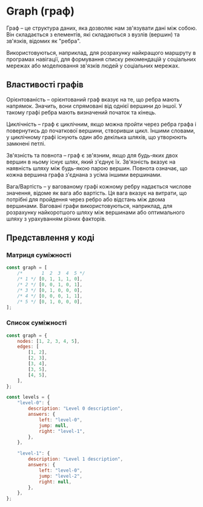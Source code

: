 # Graph (граф)

Граф – це структура даних, яка дозволяє нам зв'язувати дані між собою. Він складається з елементів, які складаються з вузлів (вершин) та зв'язків, відомих як "ребра".

Використовуються, наприклад, для розрахунку найкращого маршруту в програмах навігації, для формування списку рекомендацій у соціальних мережах або моделювання зв'язків людей у ​​соціальних мережах.

## Властивості графів

Орієнтованість – орієнтований граф вказує на те, що ребра мають напрямок. Значить, вони спрямовані від однієї вершини до іншої. У такому графі ребра мають визначений початок та кінець.

Циклічність – граф є циклічним, якщо можна пройти через ребра графа і повернутись до початкової вершини, створивши цикл. Іншими словами, у циклічному графі існують один або декілька шляхів, що утворюють замкнені петлі.

Зв'язність та повнота – граф є зв'язним, якщо для будь-яких двох вершин в ньому існує шлях, який з'єднує їх. Зв'язність вказує на наявність шляху між будь-якою парою вершин. Повнота означає, що кожна вершина графа з'єднана з усіма іншими вершинами.

Вага/Вартість – у вагованому графі кожному ребру надається числове значення, відоме як вага або вартість. Ця вага вказує на витрати, що потрібні для пройдення через ребро або відстань між двома вершинами. Ваговані графи використовуються, наприклад, для розрахунку найкоротшого шляху між вершинами або оптимального шляху з урахуванням різних факторів.

## Представлення у коді

### Матриця суміжності

```js
const graph = [
    /*       1  2  3  4  5 */
    /* 1 */ [0, 1, 1, 1, 0],
    /* 2 */ [0, 0, 1, 0, 1],
    /* 3 */ [0, 1, 0, 0, 0],
    /* 4 */ [0, 0, 0, 1, 1],
    /* 5 */ [0, 1, 0, 0, 0],
];
```

### Список суміжності

```js
const graph = {
    nodes: [1, 2, 3, 4, 5],
    edges: [
        [1, 2],
        [2, 3],
        [3, 4],
        [3, 5],
        [4, 5],
    ],
};
```

```js
const levels = {
    "level-0": {
        description: "Level 0 description",
        answers: {
            left: "level-0",
            jump: null,
            right: "level-1",
        },
    },

    "level-1": {
        description: "Level 1 description",
        answers: {
            left: "level-0",
            jump: "level-2",
            right: null,
        },
    },
};
```
